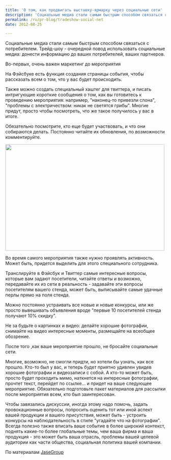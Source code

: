 ```yaml
---
title: 'О том, как продвигать выставку-ярмарку через социальные сети'
description: 'Социальные медиа стали самым быстрым способом связаться с потребителем. Трейд-шоу - очередной повод использовать социальные медиа: донести информацию до ваших потребителей, ваших партнеров. Во-первых, очень важен маркетинг до мероприятия'
permalink: /ru/pr-blog/tradeshow-social-net
date: 2012-08-25

---
```


Социальные медиа стали самым быстрым способом связаться с потребителем. Трейд-шоу - очередной повод использовать социальные медиа: донести информацию до ваших потребителей, ваших партнеров.

Во-первых, очень важен маркетинг до мероприятия

На Фэйсбуке есть функция создания страницы события, чтобы рассказать всем о том, что у вас будет происходить.

Также можно создать специальный хаштег для твиттера, и писать интригующие короткие сообщения о том, как вы готовитесь к проведению мероприятия: например, "наконец-то привезли слона", "проблемы с электричеством: никак не светятся грибы". Многие придут, просто чтобы посмотреть, что же такое получилось у вас в итоге.

Обязательно посмотрите, кто еще будет участвовать, и что они собираются делать. Постоянно читайте их обновления, по возможности комментируйте.

<img src="{{ site.assets }}/upload/4522913512_84e088556b.jpg" alt="" class="post__img" width="500" height="333">

Во время самого мероприятия также нужно проявлять активность. Может быть, придется выделить для этого специального сотрудника.

Транслируйте в Фэйсбук и Твиттер  самые интересные вопросы, которые вам задают посетители, читайте ответы и возможно, передавайте их из сети в реальность - задавайте эти вопросы посетителям вашего стенда, может быть, выписывайте самые удачные перлы прямо на поля стенда.

Можно постоянно устраивать все новые и новые конкурсы, или же просто вывешивать объявления вроде "первые 10 посетителей стенда получают 10% скидку".

Не за будьте о картинках и видео: делайте хорошие фотографии, снимайте на видео интересные моменты, размещайте на всеобщее обозрение.

После того ,как ваше мероприятие прошло, не бросайте социальные сети.

Многие, возможно, не смогли придти, но хотели бы узнать, как все прошло. Кто-то был у вас, и теперь будет приятно удивлен увидев хорошие фотографии и видеозаписи с собой. А кто-то может быть, просто будет проходить мимо, наткнется на интересные фотографии, прочтет текст, перейдет по ссылке... и придет на ваше следующее мероприятие. Обязательно подготовьте пакет материалов для рассылки после мероприятия всем, кто был заинтересован.

Чтобы завязались дискуссии, иногда  этому надо помочь, задать провокационные вопросы, попросить оценить тот или иной аспект вашей продукции и вашего присутствия, может быть - устроить конкурсы на наблюдательность в стиле "угадайте что на фотографии". Всегда полезно также вписать ваше событие в более широкий контекст, поднять какие-то более глобальные темы, чем ваша фирма и ваша продукция - это может быть ваша отрасль, проблемы вашей целевой аудитории как  части общества, социальная политика вашей компании.

По материалам <a href="http://jasegroup.com/social-media-trade-shows/" target=_blank>JaseGroup</a>

